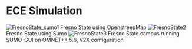 # ECE Simulation
![FresnoState_sumo1](https://user-images.githubusercontent.com/104651582/168932164-3da71acd-a119-44cb-a13a-933ef82bea5d.jpg)
        Fresno State using OpenstreepMap
![FresnoState2](https://user-images.githubusercontent.com/104651582/168932167-b6c1a49c-2953-48b8-b9a1-d3203ef53578.jpg)
        Fresno State using Sumo
![FresnoState3](https://user-images.githubusercontent.com/104651582/168932168-489bf205-c4b4-4e20-a281-345be1c19745.jpg)
        Fresno State campus running SUMO-GUI on OMNET++ 5.6, V2X configuration
